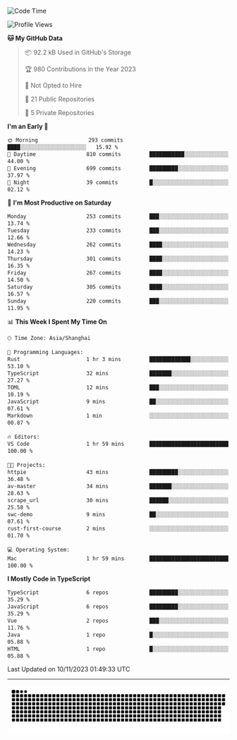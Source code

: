 <!--
<picture>
  <source
    srcset="https://github-readme-stats.vercel.app/api?username=kevinxft&show_icons=true&theme=dark"
    media="(prefers-color-scheme: dark)"
  />
  <source
    srcset="https://github-readme-stats.vercel.app/api?username=kevinxft&show_icons=true"
    media="(prefers-color-scheme: light), (prefers-color-scheme: no-preference)"
  />
  <img src="https://github-readme-stats.vercel.app/api?username=kevinxft&show_icons=true" />
</picture>
-->

<!--START_SECTION:waka-->
![Code Time](http://img.shields.io/badge/Code%20Time-1%2C306%20hrs%207%20mins-blue)

![Profile Views](http://img.shields.io/badge/Profile%20Views-0-blue)

**🐱 My GitHub Data** 

> 📦 92.2 kB Used in GitHub's Storage 
 > 
> 🏆 980 Contributions in the Year 2023
 > 
> 🚫 Not Opted to Hire
 > 
> 📜 21 Public Repositories 
 > 
> 🔑 5 Private Repositories 
 > 
**I'm an Early 🐤** 

```text
🌞 Morning                293 commits         ████░░░░░░░░░░░░░░░░░░░░░   15.92 % 
🌆 Daytime                810 commits         ███████████░░░░░░░░░░░░░░   44.00 % 
🌃 Evening                699 commits         █████████░░░░░░░░░░░░░░░░   37.97 % 
🌙 Night                  39 commits          █░░░░░░░░░░░░░░░░░░░░░░░░   02.12 % 
```
📅 **I'm Most Productive on Saturday** 

```text
Monday                   253 commits         ███░░░░░░░░░░░░░░░░░░░░░░   13.74 % 
Tuesday                  233 commits         ███░░░░░░░░░░░░░░░░░░░░░░   12.66 % 
Wednesday                262 commits         ████░░░░░░░░░░░░░░░░░░░░░   14.23 % 
Thursday                 301 commits         ████░░░░░░░░░░░░░░░░░░░░░   16.35 % 
Friday                   267 commits         ████░░░░░░░░░░░░░░░░░░░░░   14.50 % 
Saturday                 305 commits         ████░░░░░░░░░░░░░░░░░░░░░   16.57 % 
Sunday                   220 commits         ███░░░░░░░░░░░░░░░░░░░░░░   11.95 % 
```


📊 **This Week I Spent My Time On** 

```text
🕑︎ Time Zone: Asia/Shanghai

💬 Programming Languages: 
Rust                     1 hr 3 mins         █████████████░░░░░░░░░░░░   53.10 % 
TypeScript               32 mins             ███████░░░░░░░░░░░░░░░░░░   27.27 % 
TOML                     12 mins             ███░░░░░░░░░░░░░░░░░░░░░░   10.19 % 
JavaScript               9 mins              ██░░░░░░░░░░░░░░░░░░░░░░░   07.61 % 
Markdown                 1 min               ░░░░░░░░░░░░░░░░░░░░░░░░░   00.87 % 

🔥 Editors: 
VS Code                  1 hr 59 mins        █████████████████████████   100.00 % 

🐱‍💻 Projects: 
httpie                   43 mins             █████████░░░░░░░░░░░░░░░░   36.48 % 
av-master                34 mins             ███████░░░░░░░░░░░░░░░░░░   28.63 % 
scrape_url               30 mins             ██████░░░░░░░░░░░░░░░░░░░   25.58 % 
swc-demo                 9 mins              ██░░░░░░░░░░░░░░░░░░░░░░░   07.61 % 
rust-first-course        2 mins              ░░░░░░░░░░░░░░░░░░░░░░░░░   01.70 % 

💻 Operating System: 
Mac                      1 hr 59 mins        █████████████████████████   100.00 % 
```

**I Mostly Code in TypeScript** 

```text
TypeScript               6 repos             █████████░░░░░░░░░░░░░░░░   35.29 % 
JavaScript               6 repos             █████████░░░░░░░░░░░░░░░░   35.29 % 
Vue                      2 repos             ███░░░░░░░░░░░░░░░░░░░░░░   11.76 % 
Java                     1 repo              █░░░░░░░░░░░░░░░░░░░░░░░░   05.88 % 
HTML                     1 repo              █░░░░░░░░░░░░░░░░░░░░░░░░   05.88 % 
```




 Last Updated on 10/11/2023 01:49:33 UTC
<!--END_SECTION:waka-->

---

<picture>
  <source media="(prefers-color-scheme: dark)" srcset="https://raw.githubusercontent.com/kevinxft/kevinxft/output/github-contribution-grid-snake-dark.svg">
  <source media="(prefers-color-scheme: light)" srcset="https://raw.githubusercontent.com/kevinxft/kevinxft/output/github-contribution-grid-snake.svg">
  <img alt="github contribution grid snake animation" src="https://raw.githubusercontent.com/kevinxft/kevinxft/output/github-contribution-grid-snake.svg">
</picture>